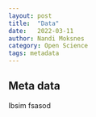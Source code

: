 ```yaml
---
layout: post
title:  "Data"
date:   2022-03-11 
author: Nandi Moksnes
category: Open Science
tags: metadata
---
```


<div style="text-align: justify">
  
## Meta data
Ibsim
  fsasod



[1]: <https://docs.google.com/presentation/d/1nujmtGu6SpQg_dn918AXTgwok6kCynY_/edit#slide=id.p4> "Viitanen E., 2022. Introduction to Research Data Management(RDM). *Aalto University*, Finland: Aalto. Available at: https://www.aalto.fi/en/services/training-in-research-data-management-and-open-science. (accessed: March 07, 2022)"

[2]: <https://direct.mit.edu/dint/article/2/1-2/108/10003/FAIR-Computational-Workflows> "Goble, C., Cohen-Boulakia, S., Soiland-Reyes, S., Garijo, D., Gil, Y., Crusoe, M.R., Peters, K., Schober, D., 2020. FAIR Computational Workflows, *Data Intelligence*, vol. 2, no. 1–2, 1135 pp. 108–121. DOI: 10.1162/dint_a_00033."

</div>
